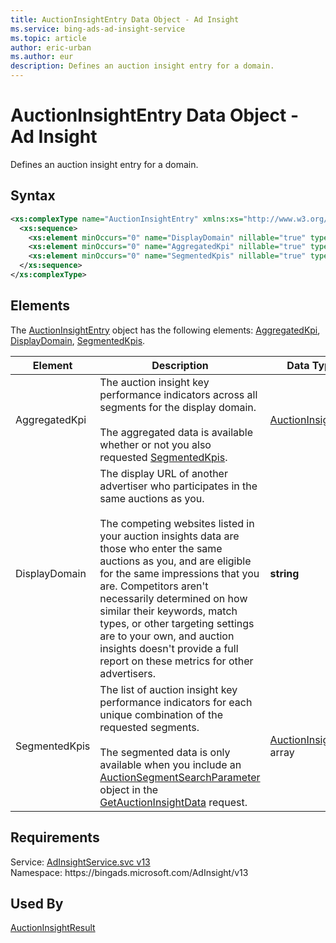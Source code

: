 ```yaml
---
title: AuctionInsightEntry Data Object - Ad Insight
ms.service: bing-ads-ad-insight-service
ms.topic: article
author: eric-urban
ms.author: eur
description: Defines an auction insight entry for a domain.
---
```

# AuctionInsightEntry Data Object - Ad Insight
Defines an auction insight entry for a domain.

## Syntax
```xml
<xs:complexType name="AuctionInsightEntry" xmlns:xs="http://www.w3.org/2001/XMLSchema">
  <xs:sequence>
    <xs:element minOccurs="0" name="DisplayDomain" nillable="true" type="xs:string" />
    <xs:element minOccurs="0" name="AggregatedKpi" nillable="true" type="tns:AuctionInsightKpi" />
    <xs:element minOccurs="0" name="SegmentedKpis" nillable="true" type="tns:ArrayOfAuctionInsightKpi" />
  </xs:sequence>
</xs:complexType>
```

## <a name="elements"></a>Elements

The [AuctionInsightEntry](auctioninsightentry.md) object has the following elements: [AggregatedKpi](#aggregatedkpi), [DisplayDomain](#displaydomain), [SegmentedKpis](#segmentedkpis).

|Element|Description|Data Type|
|-----------|---------------|-------------|
|<a name="aggregatedkpi"></a>AggregatedKpi|The auction insight key performance indicators across all segments for the display domain.<br/><br/>The aggregated data is available whether or not you also requested [SegmentedKpis](#segmentedkpis).|[AuctionInsightKpi](auctioninsightkpi.md)|
|<a name="displaydomain"></a>DisplayDomain|The display URL of another advertiser who participates in the same auctions as you.<br/><br/>The competing websites listed in your auction insights data are those who enter the same auctions as you, and are eligible for the same impressions that you are. Competitors aren't necessarily determined on how similar their keywords, match types, or other targeting settings are to your own, and auction insights doesn't provide a full report on these metrics for other advertisers.|**string**|
|<a name="segmentedkpis"></a>SegmentedKpis|The list of auction insight key performance indicators for each unique combination of the requested segments.<br/><br/>The segmented data is only available when you include an [AuctionSegmentSearchParameter](auctionsegmentsearchparameter.md) object in the [GetAuctionInsightData](getauctioninsightdata.md) request.|[AuctionInsightKpi](auctioninsightkpi.md) array|

## Requirements
Service: [AdInsightService.svc v13](https://adinsight.api.bingads.microsoft.com/Api/Advertiser/AdInsight/v13/AdInsightService.svc)  
Namespace: https\://bingads.microsoft.com/AdInsight/v13  

## Used By
[AuctionInsightResult](auctioninsightresult.md)  
